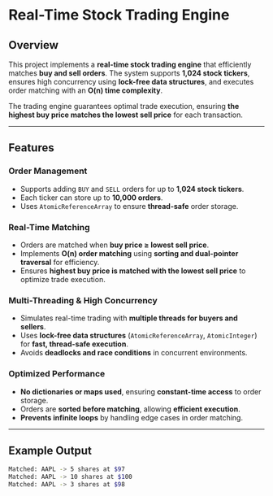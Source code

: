 #  Real-Time Stock Trading Engine

##  Overview
This project implements a **real-time stock trading engine** that efficiently matches **buy and sell orders**. The system supports **1,024 stock tickers**, ensures high concurrency using **lock-free data structures**, and executes order matching with an **O(n) time complexity**.

The trading engine guarantees optimal trade execution, ensuring **the highest buy price matches the lowest sell price** for each transaction.

---

##  Features

###  **Order Management**
- Supports adding `BUY` and `SELL` orders for up to **1,024 stock tickers**.
- Each ticker can store up to **10,000 orders**.
- Uses `AtomicReferenceArray` to ensure **thread-safe** order storage.

###  **Real-Time Matching**
- Orders are matched when **buy price ≥ lowest sell price**.
- Implements **O(n) order matching** using **sorting and dual-pointer traversal** for efficiency.
- Ensures **highest buy price is matched with the lowest sell price** to optimize trade execution.

###  **Multi-Threading & High Concurrency**
- Simulates real-time trading with **multiple threads for buyers and sellers**.
- Uses **lock-free data structures** (`AtomicReferenceArray`, `AtomicInteger`) for **fast, thread-safe execution**.
- Avoids **deadlocks and race conditions** in concurrent environments.

###  **Optimized Performance**
- **No dictionaries or maps used**, ensuring **constant-time access** to order storage.
- Orders are **sorted before matching**, allowing **efficient execution**.
- **Prevents infinite loops** by handling edge cases in order matching.

---

##  Example Output
```sh
Matched: AAPL -> 5 shares at $97
Matched: AAPL -> 10 shares at $100
Matched: AAPL -> 3 shares at $98
